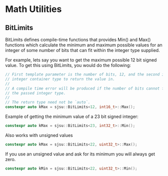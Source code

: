 # Math Utilities

## BitLimits

BitLimits defines compile-time functions that provides Min() and Max() functions
which calculate the minimum and maximum possible values for an integer of some
number of bits that can fit within the integer type supplied.

For example, lets say you want to get the maximum possible 12 bit signed  value.
To get this using BitLimits, you would do the following:

```C++
// First template parameter is the number of bits, 12, and the second is the
// integer container type to return the value in.
//
// A compile time error will be produced if the number of bits cannot fit within
// the passed integer type.
//
// The return type need not be `auto`.
constexpr auto kMax = sjsu::BitLimits<12, int16_t>::Max();
```

Example of getting the minimum value of a 23 bit signed integer:

```C++
constexpr auto kMax = sjsu::BitLimits<23, int32_t>::Min();
```

Also works with unsigned values

```C++
constexpr auto kMax = sjsu::BitLimits<22, uint32_t>::Max();
```

If you use an unsigned value and ask for its minimum you will always get zero.

```C++
constexpr auto kMin = sjsu::BitLimits<22, uint32_t>::Min();
```
